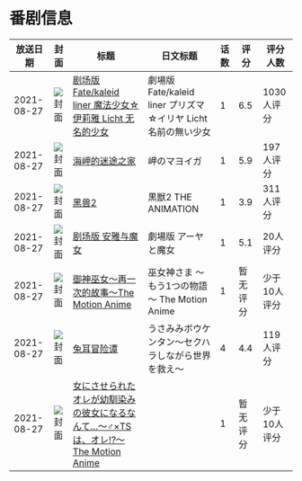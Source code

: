 # 番剧信息

|放送日期|封面|标题|日文标题|话数|评分|评分人数|
|---|---|---|---|---|---|---|
|2021-08-27|![封面](https://lain.bgm.tv/pic/cover/c/49/2b/306971_16HpD.jpg)|[剧场版 Fate/kaleid liner 魔法少女☆伊莉雅 Licht 无名的少女](https://bangumi.tv/subject/306971)|劇場版 Fate/kaleid liner プリズマ☆イリヤ Licht 名前の無い少女|1|6.5|1030人评分|
|2021-08-27|![封面](https://lain.bgm.tv/pic/cover/c/5f/09/318542_OXREn.jpg)|[海岬的迷途之家](https://bangumi.tv/subject/318542)|岬のマヨイガ|1|5.9|197人评分|
|2021-08-27|![封面](https://bangumi.tv/img/no_icon_subject.png)|[黑兽2](https://bangumi.tv/subject/332043)|黒獣2 THE ANIMATION|1|3.9|311人评分|
|2021-08-27|![封面](https://lain.bgm.tv/pic/cover/c/8d/78/333705_uhv1e.jpg)|[剧场版 安雅与魔女](https://bangumi.tv/subject/333705)|劇場版 アーヤと魔女|1|5.1|20人评分|
|2021-08-27|![封面](https://bangumi.tv/img/no_icon_subject.png)|[御神巫女～再一次的故事～The Motion Anime](https://bangumi.tv/subject/344529)|巫女神さま ～もう1つの物語～ The Motion Anime|1|暂无评分|少于10人评分|
|2021-08-27|![封面](https://bangumi.tv/img/no_icon_subject.png)|[兔耳冒险谭](https://bangumi.tv/subject/347988)|うさみみボウケンタン～セクハラしながら世界を救え～|4|4.4|119人评分|
|2021-08-27|![封面](https://bangumi.tv/img/no_icon_subject.png)|[女にさせられたオレが幼馴染みの彼女になるなんて…～♂×TSは、オレ!?～ The Motion Anime](https://bangumi.tv/subject/354289)||1|暂无评分|少于10人评分|
